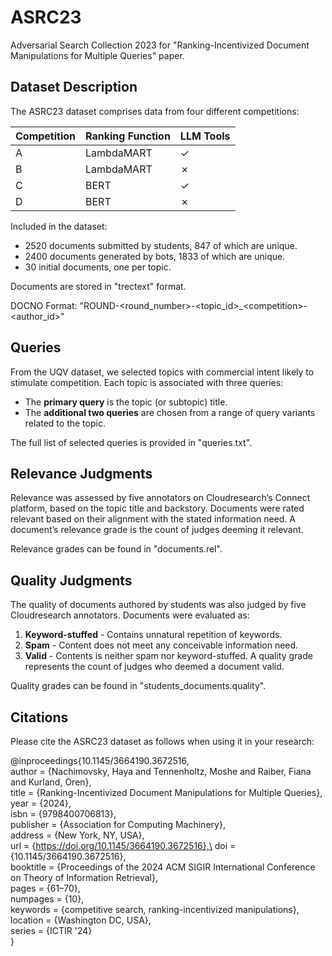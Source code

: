 # ASRC23

Adversarial Search Collection 2023 for "Ranking-Incentivized Document Manipulations for Multiple
Queries" paper.

## Dataset Description

The ASRC23 dataset comprises data from four different competitions:

| Competition | Ranking Function | LLM Tools |
|-------------|------------------|-----------|
| A           | LambdaMART       | ✓         |
| B           | LambdaMART       | ✗         |
| C           | BERT             | ✓         |
| D           | BERT             | ✗         |

Included in the dataset:
- 2520 documents submitted by students, 847 of which are unique.
- 2400 documents generated by bots, 1833 of which are unique.
- 30 initial documents, one per topic.

Documents are stored in "trectext" format.

DOCNO Format: "ROUND-\<round_number\>-\<topic_id\>_\<competition\>-\<author_id\>"


## Queries

From the UQV dataset, we selected topics with commercial intent likely to stimulate competition. 
Each topic is associated with three queries:
- The **primary query** is the topic (or subtopic) title.
- The **additional two queries** are chosen from a range of query variants related to the topic.

The full list of selected queries is provided in "queries.txt".


## Relevance Judgments

Relevance was assessed by five annotators on Cloudresearch’s Connect platform, based on the topic title and backstory. 
Documents were rated relevant based on their alignment with the stated information need. 
A document’s relevance grade is the count of judges deeming it relevant.

Relevance grades can be found in "documents.rel".


## Quality Judgments

The quality of documents authored by students was also judged by five Cloudresearch annotators. Documents were evaluated as:
1. **Keyword-stuffed** - Contains unnatural repetition of keywords.
2. **Spam** - Content does not meet any conceivable information need.
3. **Valid** - Contents is neither spam nor keyword-stuffed.
A quality grade represents the count of judges who deemed a document valid.

Quality grades can be found in "students_documents.quality".


## Citations

Please cite the ASRC23 dataset as follows when using it in your research:

@inproceedings{10.1145/3664190.3672516,\
author = {Nachimovsky, Haya and Tennenholtz, Moshe and Raiber, Fiana and Kurland, Oren},\
title = {Ranking-Incentivized Document Manipulations for Multiple Queries},\
year = {2024},\
isbn = {9798400706813},\
publisher = {Association for Computing Machinery},\
address = {New York, NY, USA},\
url = {https://doi.org/10.1145/3664190.3672516},\
doi = {10.1145/3664190.3672516},\
booktitle = {Proceedings of the 2024 ACM SIGIR International Conference on Theory of Information Retrieval},\
pages = {61–70},\
numpages = {10},\
keywords = {competitive search, ranking-incentivized manipulations},\
location = {Washington DC, USA},\
series = {ICTIR '24}\
}

